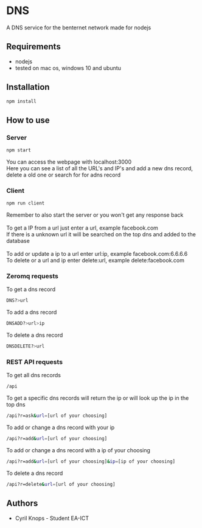 # DNS
A DNS service for the benternet network made for nodejs
## Requirements
* nodejs
* tested on mac os, windows 10 and ubuntu
## Installation
```sh
npm install
```
## How to use
### Server
```sh
npm start
```
You can access the webpage with localhost:3000 </br>
Here you can see a list of all the URL's and IP's and add a new dns record, delete a old one or search for for adns record
### Client
```sh
npm run client
```
Remember to also start the server or you won't get any response back </br> </br>
To get a IP from a url just enter a url, example facebook.com </br>
If there is a unknown url it will be searched on the top dns and added to the database</br>
</br>
To add or update a ip to a url enter url:ip, example facebook.com:6.6.6.6 </br>
To delete or a url and ip enter delete:url, example delete:facebook.com
### Zeromq requests
To get a dns record
```sh
DNS?>url
```
To add a dns record
```sh
DNSADD?>url>ip
```
To delete a dns record
```sh
DNSDELETE?>url
```
### REST API requests
To get all dns records
```sh
/api
```
To get a specific dns records
will return the ip or will look up the ip in the top dns
```sh
/api?r=ask&url=[url of your choosing]
```
To add or change a dns record with your ip
```sh
/api?r=add&url=[url of your choosing]
```
To add or change a dns record with a ip of your choosing
```sh
/api?r=add&url=[url of your choosing]&ip=[ip of your choosing]
```
To delete a dns record
```sh
/api?r=delete&url=[url of your choosing]
```

## Authors
* Cyril Knops - Student EA-ICT
